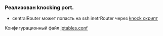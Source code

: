 ### Реализован knocking port.

* centralRouter может попасть на ssh inetrRouter через [knock скрипт](https://github.com/kyourselfer/OTUS_LinuxAdmin201804/tree/master/lesson14_firewall/1/scripts)

Конфигурационный файл [iptables.conf](https://github.com/kyourselfer/OTUS_LinuxAdmin201804/blob/master/lesson14_firewall/1/iptables.conf)
